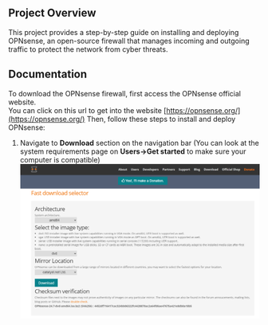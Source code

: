 ## Project Overview
This project provides a step-by-step guide on installing and deploying OPNsense, an open-source firewall that manages incoming and outgoing traffic to protect the network from cyber threats.

## Documentation
To download the OPNsense firewall, first access the OPNsense official website. <br />
You can click on this url to get into the website [https://opnsense.org/](https://opnsense.org/)
Then, follow these steps to install and deploy OPNsense:
1. Navigate to **Download** section on the navigation bar (You can look at the system requirements page on **Users->Get started** to make sure your computer is compatible)<br />
  ![Network Diagram](images/download-page.png)


